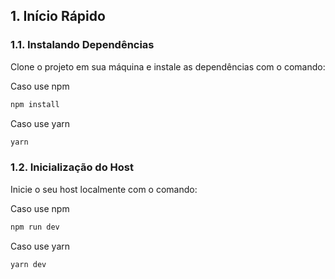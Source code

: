 ## 1. Início Rápido

### 1.1. Instalando Dependências

Clone o projeto em sua máquina e instale as dependências com o comando:

Caso use npm
```bash
npm install
```

Caso use yarn
```bash
yarn
```

### 1.2. Inicialização do Host

Inicie o seu host localmente com o comando:

Caso use npm
```bash
npm run dev
```

Caso use yarn
```bash
yarn dev
```
